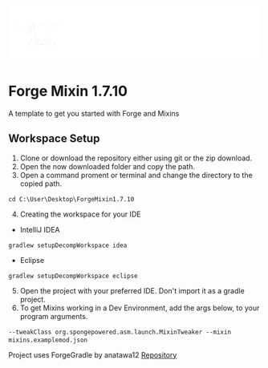 ![Logo](/Logo.png)

# Forge Mixin 1.7.10
A template to get you started with Forge and Mixins 

## Workspace Setup
1. Clone or download the repository either using git or the zip download.
2. Open the now downloaded folder and copy the path.
3. Open a command proment or terminal and change the directory to the copied path. 
```
cd C:\User\Desktop\ForgeMixin1.7.10
```
4. Creating the workspace for your IDE <br>
- IntelliJ IDEA
```
gradlew setupDecompWorkspace idea
```
- Eclipse
```
gradlew setupDecompWorkspace eclipse
```
5. Open the project with your preferred IDE. Don't import it as a gradle project.
6. To get Mixins working in a Dev Environment, add the args below, to your program arguments.
```
--tweakClass org.spongepowered.asm.launch.MixinTweaker --mixin mixins.examplemod.json
``` 
Project uses ForgeGradle by anatawa12 [Repository](https://github.com/anatawa12/ForgeGradle-1.2)